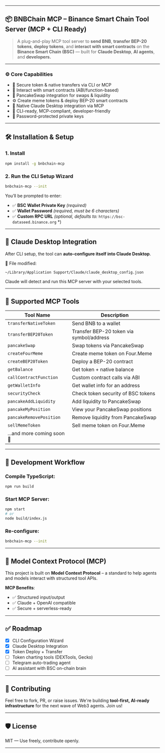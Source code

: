 

---

## 📦 BNBChain MCP – Binance Smart Chain Tool Server (MCP + CLI Ready)

> A plug-and-play MCP tool server to **send BNB**, **transfer BEP-20 tokens**, **deploy tokens**, and **interact with smart contracts** on the **Binance Smart Chain (BSC)** — built for **Claude Desktop**, **AI agents**, and **developers.**

---

### ⚙️ Core Capabilities

- 🔐 Secure token & native transfers via CLI or MCP
- 🧱 Interact with smart contracts (ABI/function-based)
- 🔄 PancakeSwap integration for swaps & liquidity
- ⚙️ Create meme tokens & deploy BEP-20 smart contracts
- 🧠 Native Claude Desktop integration via MCP
- 🔧 CLI-ready, MCP-compliant, developer-friendly
- 🔑 Password-protected private keys

---

## 🛠 Installation & Setup

### 1. Install

```bash
npm install -g bnbchain-mcp
```

### 2. Run the CLI Setup Wizard

```bash
bnbchain-mcp --init
```

You’ll be prompted to enter:

- ✅ **BSC Wallet Private Key** *(required)* 
- ✅ **Wallet Password** *(required, must be 6 characters)*
- ✅ **Custom RPC URL** *(optional, defaults to:* `https://bsc-dataseed.binance.org` *)

---

## 🧠 Claude Desktop Integration

After CLI setup, the tool can **auto-configure itself into Claude Desktop**.

📍 File modified:

```
~/Library/Application Support/Claude/claude_desktop_config.json
```

Claude will detect and run this MCP server with your selected tools.

---

## 🔨 Supported MCP Tools

| Tool Name             | Description                              |
|----------------------|------------------------------------------|
| `transferNativeToken` | Send BNB to a wallet                     |
| `transferBEP20Token`  | Transfer BEP-20 token via symbol/address |
| `pancakeSwap`         | Swap tokens via PancakeSwap              |
| `createFourMeme`      | Create meme token on Four.Meme           |
| `createBEP20Token`    | Deploy a BEP-20 contract                 |
| `getBalance`          | Get token + native balance               |
| `callContractFunction`| Custom contract calls via ABI            |
| `getWalletInfo`       | Get wallet info for an address           |
| `securityCheck`       | Check token security of BSC tokens       |
| `pancakeAddLiquidity` | Add liquidity to PancakeSwap             |
| `pancakeMyPosition`   | View your PancakeSwap positions          |
| `pancakeRemovePosition`| Remove liquidity from PancakeSwap        |
| `sellMemeToken`        | Sell meme token on Four.Meme             |
| ...and more coming soon 🔧 |

---

## 🧪 Development Workflow

### Compile TypeScript:
```bash
npm run build
```

### Start MCP Server:
```bash
npm start
# or
node build/index.js
```

### Re-configure:
```bash
bnbchain-mcp --init
```

---

## 📘 Model Context Protocol (MCP)

This project is built on **Model Context Protocol** – a standard to help agents and models interact with structured tool APIs.

**MCP Benefits**:
- ✅ Structured input/output
- ✅ Claude + OpenAI compatible
- ✅ Secure + serverless-ready

---

## ✅ Roadmap

- [x] CLI Configuration Wizard
- [x] Claude Desktop Integration
- [x] Token Deploy + Transfer
- [ ] Token charting tools (DEXTools, Gecko)
- [ ] Telegram auto-trading agent
- [ ] AI assistant with BSC on-chain brain

---

## 🤝 Contributing

Feel free to fork, PR, or raise issues.
We're building **tool-first, AI-ready infrastructure** for the next wave of Web3 agents. Join us!

---

## 🛡️ License

MIT — Use freely, contribute openly.

---
